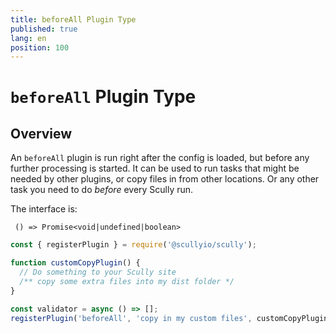 ```yaml
---
title: beforeAll Plugin Type
published: true
lang: en
position: 100
---
```


# `beforeAll` Plugin Type

## Overview

An `beforeAll` plugin is run right after the config is loaded, but before any further processing is started. It can be used to run tasks that might be needed by other plugins, or copy files in from other locations. Or any other task you need to do _before_ every Scully run.

The interface is:

```
 () => Promise<void|undefined|boolean>
```

```ts
const { registerPlugin } = require('@scullyio/scully');

function customCopyPlugin() {
  // Do something to your Scully site
  /** copy some extra files into my dist folder */
}

const validator = async () => [];
registerPlugin('beforeAll', 'copy in my custom files', customCopyPlugin);
```
